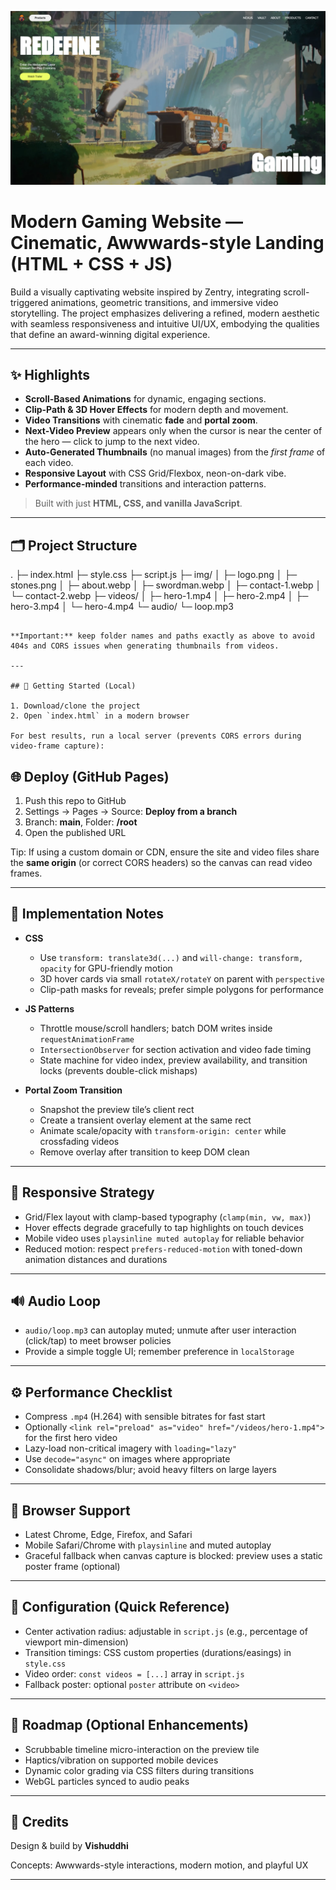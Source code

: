 ![Project Screenshot](img/thumbnail.png)  
# Modern Gaming Website — Cinematic, Awwwards-style Landing (HTML + CSS + JS)

Build a visually captivating website inspired by Zentry, integrating scroll-triggered animations, geometric transitions, and immersive video storytelling. The project emphasizes delivering a refined, modern aesthetic with seamless responsiveness and intuitive UI/UX, embodying the qualities that define an award-winning digital experience.

---

## ✨ Highlights

- **Scroll-Based Animations** for dynamic, engaging sections.
- **Clip-Path & 3D Hover Effects** for modern depth and movement.
- **Video Transitions** with cinematic **fade** and **portal zoom**.
- **Next-Video Preview** appears only when the cursor is near the center of the hero — click to jump to the next video.
- **Auto-Generated Thumbnails** (no manual images) from the *first frame* of each video.
- **Responsive Layout** with CSS Grid/Flexbox, neon-on-dark vibe.
- **Performance-minded** transitions and interaction patterns.

> Built with just **HTML, CSS, and vanilla JavaScript**.

---

## 🗂️ Project Structure


.
├─ index.html
├─ style.css
├─ script.js
├─ img/
│  ├─ logo.png
│  ├─ stones.png
│  ├─ about.webp
│  ├─ swordman.webp
│  ├─ contact-1.webp
│  └─ contact-2.webp
├─ videos/
│  ├─ hero-1.mp4
│  ├─ hero-2.mp4
│  ├─ hero-3.mp4
│  └─ hero-4.mp4
└─ audio/
   └─ loop.mp3

   
```

**Important:** keep folder names and paths exactly as above to avoid 404s and CORS issues when generating thumbnails from videos.

---

## 🚀 Getting Started (Local)

1. Download/clone the project
2. Open `index.html` in a modern browser

For best results, run a local server (prevents CORS errors during video-frame capture):

```

## 🌐 Deploy (GitHub Pages)

1. Push this repo to GitHub
2. Settings → Pages → Source: **Deploy from a branch**
3. Branch: **main**, Folder: **/root**
4. Open the published URL

Tip: If using a custom domain or CDN, ensure the site and video files share the **same origin** (or correct CORS headers) so the canvas can read video frames.

---

## 🧠 Implementation Notes

* **CSS**

  * Use `transform: translate3d(...)` and `will-change: transform, opacity` for GPU-friendly motion
  * 3D hover cards via small `rotateX/rotateY` on parent with `perspective`
  * Clip-path masks for reveals; prefer simple polygons for performance

* **JS Patterns**

  * Throttle mouse/scroll handlers; batch DOM writes inside `requestAnimationFrame`
  * `IntersectionObserver` for section activation and video fade timing
  * State machine for video index, preview availability, and transition locks (prevents double-click mishaps)

* **Portal Zoom Transition**

  * Snapshot the preview tile’s client rect
  * Create a transient overlay element at the same rect
  * Animate scale/opacity with `transform-origin: center` while crossfading videos
  * Remove overlay after transition to keep DOM clean

---

## 📱 Responsive Strategy

* Grid/Flex layout with clamp-based typography (`clamp(min, vw, max)`)
* Hover effects degrade gracefully to tap highlights on touch devices
* Mobile video uses `playsinline muted autoplay` for reliable behavior
* Reduced motion: respect `prefers-reduced-motion` with toned-down animation distances and durations

---

## 🔊 Audio Loop

* `audio/loop.mp3` can autoplay muted; unmute after user interaction (click/tap) to meet browser policies
* Provide a simple toggle UI; remember preference in `localStorage`

---

## ⚙️ Performance Checklist

* Compress `.mp4` (H.264) with sensible bitrates for fast start
* Optionally `<link rel="preload" as="video" href="/videos/hero-1.mp4">` for the first hero video
* Lazy-load non-critical imagery with `loading="lazy"`
* Use `decode="async"` on images where appropriate
* Consolidate shadows/blur; avoid heavy filters on large layers

---

## 🧪 Browser Support

* Latest Chrome, Edge, Firefox, and Safari
* Mobile Safari/Chrome with `playsinline` and muted autoplay
* Graceful fallback when canvas capture is blocked: preview uses a static poster frame (optional)

---

## 🧰 Configuration (Quick Reference)

* Center activation radius: adjustable in `script.js` (e.g., percentage of viewport min-dimension)
* Transition timings: CSS custom properties (durations/easings) in `style.css`
* Video order: `const videos = [...]` array in `script.js`
* Fallback poster: optional `poster` attribute on `<video>`

---

## 📝 Roadmap (Optional Enhancements)

* Scrubbable timeline micro-interaction on the preview tile
* Haptics/vibration on supported mobile devices
* Dynamic color grading via CSS filters during transitions
* WebGL particles synced to audio peaks

---

## 🙌 Credits

Design & build by **Vishuddhi**

Concepts: Awwwards-style interactions, modern motion, and playful UX

---
